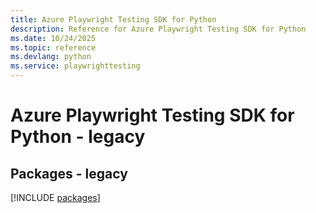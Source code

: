 ```yaml
---
title: Azure Playwright Testing SDK for Python
description: Reference for Azure Playwright Testing SDK for Python
ms.date: 10/24/2025
ms.topic: reference
ms.devlang: python
ms.service: playwrighttesting
---
```

# Azure Playwright Testing SDK for Python - legacy
## Packages - legacy
[!INCLUDE [packages](playwright-testing-index.md)]